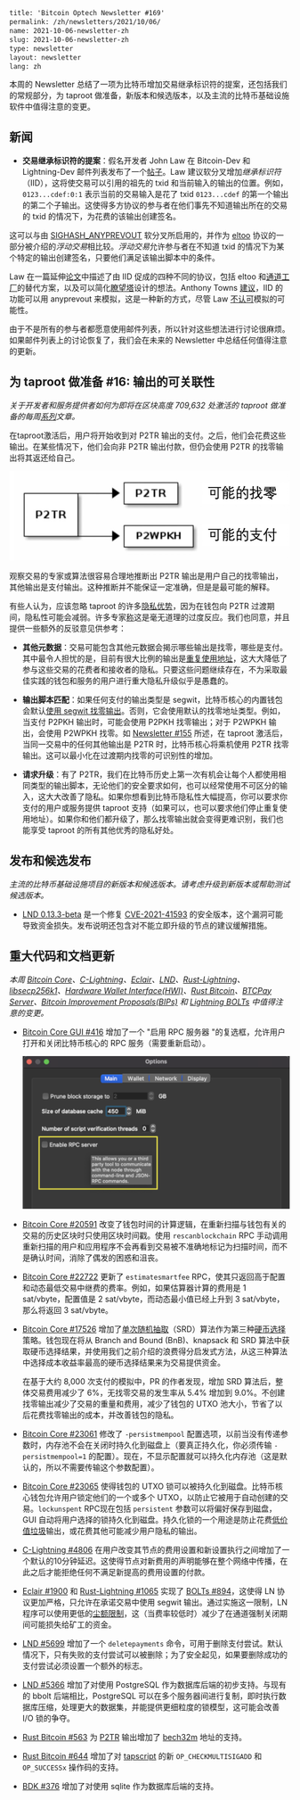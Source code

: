 ```
title: 'Bitcoin Optech Newsletter #169'
permalink: /zh/newsletters/2021/10/06/
name: 2021-10-06-newsletter-zh 
slug: 2021-10-06-newsletter-zh 
type: newsletter
layout: newsletter
lang: zh
```

本周的 Newsletter 总结了一项为比特币增加交易继承标识符的提案，还包括我们的常规部分，为 taproot 做准备，新版本和候选版本，以及主流的比特币基础设施软件中值得注意的变更。

## 新闻
 - **交易继承标识符的提案**：假名开发者 John Law 在 Bitcoin-Dev 和 Lightning-Dev 邮件列表发布了一个[帖子](https://lists.linuxfoundation.org/pipermail/bitcoin-dev/2021-September/019470.html)。Law 建议软分叉增加*继承标识符*（IID），这将使交易可以引用的祖先的 txid 和当前输入的输出的位置。例如，`0123...cdef:0:1` 表示当前的交易输入是花了 txid `0123...cdef` 的第一个输出的第二个子输出。这使得多方协议的参与者在他们事先不知道输出所在的交易的 txid 的情况下，为花费的该输出创建签名。

  这可以与由 [SIGHASH_ANYPREVOUT](https://bitcoinops.org/en/topics/sighash_anyprevout/) 软分叉所启用的，并作为 [eltoo](https://bitcoinops.org/en/topics/eltoo/) 协议的一部分被介绍的*浮动交易*相比较。*浮动交易*允许参与者在不知道 txid 的情况下为某个特定的输出创建签名，只要他们满足该输出脚本中的条件。

  Law 在一篇延伸[论文](https://github.com/JohnLaw2/btc-iids/raw/main/iids14.pdf)中描述了由 IID 促成的四种不同的协议，包括 eltoo 和[通道工厂](https://bitcoinops.org/en/topics/channel-factories/)的替代方案，以及可以简化[瞭望塔](https://bitcoinops.org/en/topics/watchtowers/)设计的想法。Anthony Towns [建议](https://lists.linuxfoundation.org/pipermail/bitcoin-dev/2021-September/019471.html)，IID 的功能可以用 anyprevout 来模拟，这是一种新的方式，尽管 Law [不认可](https://github.com/JohnLaw2/btc-iids/blob/main/response_to_towns_20210918_113740.txt)模拟的可能性。

  由于不是所有的参与者都愿意使用邮件列表，所以针对这些想法进行讨论很麻烦。如果邮件列表上的讨论恢复了，我们会在未来的 Newsletter 中总结任何值得注意的更新。

## 为 taproot 做准备 #16: 输出的可关联性
*关于开发者和服务提供者如何为即将在区块高度 709,632 处激活的 taproot 做准备的每周[系列](https://bitcoinops.org/en/preparing-for-taproot/)文章。*

在taproot激活后，用户将开始收到对 P2TR 输出的支付。之后，他们会花费这些输出。在某些情况下，他们会向非 P2TR 输出付款，但仍会使用 P2TR 的找零输出将其返还给自己。

  ![示例交易P2TR -> {P2WPKH, P2TR}](./image/2021-10-06-newsletter-zh-p1.png)

观察交易的专家或算法很容易合理地推断出 P2TR 输出是用户自己的找零输出，其他输出是支付输出。这种推断并不能保证一定准确，但是是最可能的解释。

有些人认为，应该忽略 taproot 的许多[隐私优势](https://bitcoinops.org/en/preparing-for-taproot/#multisignature-overview)，因为在钱包向 P2TR 过渡期间，隐私性可能会减弱。许多专家[称](https://www.coindesk.com/tech/2020/12/01/privacy-concerns-over-bitcoin-upgrade-taproot-are-a-non-issue-experts-say/)这是毫无道理的过度反应。我们也同意，并且提供一些额外的反驳意见供参考：

- **其他元数据**：交易可能包含其他元数据会揭示哪些输出是找零，哪些是支付。其中最令人担忧的是，目前有很大比例的输出是[重复使用地址](ps.org/en/topics/output-linking/)，这大大降低了参与这些交易的花费者和接收者的隐私。只要这些问题继续存在，不为采取最佳实践的钱包和服务的用户进行重大隐私升级似乎是愚蠢的。

- **输出脚本匹配**：如果任何支付的输出类型是 segwit，比特币核心的内置钱包会默认[使用 segwit 找零输出](https://github.com/bitcoin/bitcoin/pull/12119)。否则，它会使用默认的找零地址类型。例如，当支付 P2PKH 输出时，可能会使用 P2PKH 找零输出；对于 P2WPKH 输出，会使用 P2WPKH 找零。如 [Newsletter #155](https://bitcoinops.org/en/newsletters/2021/06/30/#bitcoin-core-22154) 所述，在 taproot 激活后，当同一交易中的任何其他输出是 P2TR 时，比特币核心将乘机使用 P2TR 找零输出。这可以最小化在过渡期内找零的可识别性的增加。

- **请求升级**：有了 P2TR，我们在比特币历史上第一次有机会让每个人都使用相同类型的输出脚本，无论他们的安全要求如何，也可以经常使用不可区分的输入，这大大改善了隐私。如果你想看到比特币隐私性大幅提高，你可以要求你支付的用户或服务提供 taproot 支持（如果可以，也可以要求他们停止重复使用地址）。如果你和他们都升级了，那么找零输出就会变得更难识别，我们也能享受 taproot 的所有其他优秀的隐私好处。

## 发布和候选发布
*主流的比特币基础设施项目的新版本和候选版本。请考虑升级到新版本或帮助测试候选版本。*

- [LND 0.13.3-beta](https://github.com/lightningnetwork/lnd/releases/tag/v0.13.3-beta) 是一个修复 [CVE-2021-41593](https://lists.linuxfoundation.org/pipermail/lightning-dev/2021-October/003257.html) 的安全版本，这个漏洞可能导致资金损失。发布说明还包含对不能立即升级的节点的建议缓解措施。

## 重大代码和文档更新
*本周 [Bitcoin Core](https://github.com/bitcoin/bitcoin)、[C-Lightning](https://github.com/ElementsProject/lightning)、[Eclair](https://github.com/ACINQ/eclair)、[LND](https://github.com/lightningnetwork/lnd/)、[Rust-Lightning](https://github.com/rust-bitcoin/rust-lightning)、[libsecp256k1](https://github.com/bitcoin-core/secp256k1)、[Hardware Wallet Interface(HWI)](https://github.com/bitcoin-core/HWI)、[Rust Bitcoin](https://github.com/rust-bitcoin/rust-bitcoin)、[BTCPay Server](https://bitcoinops.org/en/newsletters/2021/08/11/)、[Bitcoin Improvement Proposals(BIPs)](https://github.com/bitcoin/bips/) 和 [Lightning BOLTs](https://github.com/lightningnetwork/lightning-rfc/) 中值得注意的变更。*

- [Bitcoin Core GUI #416](https://github.com/bitcoin-core/gui/issues/416) 增加了一个 "启用 RPC 服务器 "的复选框，允许用户打开和关闭比特币核心的 RPC 服务（需要重新启动）。

  ![启用 RPC 服务器配置选项的截图](./image/2021-10-06-newsletter-zh-p2.png)

- [Bitcoin Core #20591](https://github.com/bitcoin/bitcoin/issues/20591) 改变了钱包时间的计算逻辑，在重新扫描与钱包有关的交易的历史区块时只使用区块时间戳。使用 `rescanblockchain` RPC 手动调用重新扫描的用户和应用程序不会再看到交易被不准确地标记为扫描时间，而不是确认时间，消除了偶发的困惑和沮丧。

- [Bitcoin Core #22722](https://github.com/bitcoin/bitcoin/pull/22722) 更新了  `estimatesmartfee` RPC，使其只返回高于配置和动态最低交易中继费的费率。例如，如果估算器计算的费用是 1 sat/vbyte，配置值是 2 sat/vbyte，而动态最小值已经上升到 3 sat/vbyte，那么将返回 3 sat/vbyte。

- [Bitcoin Core #17526](https://github.com/bitcoin/bitcoin/pull/17526) 增加了[单次随机抽取](https://bitcoincore.reviews/17526)（SRD）算法作为第三种[硬币选择](https://bitcoinops.org/en/topics/coin-selection/)策略。钱包现在将从 Branch and Bound (BnB)、knapsack 和 SRD 算法中获取硬币选择结果，并使用我们之前介绍的浪费得分启发式方法，从这三种算法中选择成本收益率最高的硬币选择结果来为交易提供资金。

  在基于大约 8,000 次支付的模拟中，PR 的作者发现，增加 SRD 算法后，整体交易费用减少了 6%，无找零交易的发生率从 5.4% 增加到 9.0%。不创建找零输出减少了交易的重量和费用，减少了钱包的 UTXO 池大小，节省了以后花费找零输出的成本，并改善钱包的隐私。

- [Bitcoin Core #23061](https://github.com/bitcoin/bitcoin/issues/23061) 修改了 `-persistmempool` 配置选项，以前当没有传递参数时，内存池不会在关闭时持久化到磁盘上（要真正持久化，你必须传输 `-persistmempool=1` 的配置）。现在，不显示配置就可以持久化内存池（这是默认的，所以不需要传输这个参数配置）。

- [Bitcoin Core #23065](https://github.com/bitcoin/bitcoin/issues/23065) 使得钱包的 UTXO 锁可以被持久化到磁盘。比特币核心钱包允许用户锁定他们的一个或多个 UTXO，以防止它被用于自动创建的交易。`lockunspent` RPC现在包括 `persistent` 参数可以将偏好保存到磁盘，GUI 自动将用户选择的锁持久化到磁盘。持久化锁的一个用途是防止花费[低价值垃圾](https://bitcoinops.org/en/topics/output-linking/)输出，或花费其他可能减少用户隐私的输出。

- [C-Lightning #4806](https://github.com/ElementsProject/lightning/pull/4806) 在用户改变其节点的费用设置和新设置执行之间增加了一个默认的10分钟延迟。这使得节点对新费用的声明能够在整个网络中传播，在此之后才能拒绝任何不满足新提高的费用设置的付款。

- [Eclair #1900](https://github.com/ACINQ/eclair/pull/1900) 和 [Rust-Lightning #1065](https://github.com/rust-bitcoin/rust-lightning/issues/1065) 实现了 [BOLTs #894](https://github.com/lightningnetwork/lightning-rfc/issues/894)，这使得 LN 协议更加严格，只允许在承诺交易中使用 segwit 输出。通过实施这一限制，LN 程序可以使用更低的[尘额限制](https://bitcoinops.org/en/topics/uneconomical-outputs/)，这（当费率较低时）减少了在通道强制关闭期间可能损失给矿工的资金。

- [LND #5699](https://github.com/lightningnetwork/lnd/issues/5699) 增加了一个 `deletepayments` 命令，可用于删除支付尝试。默认情况下，只有失败的支付尝试可以被删除；为了安全起见，如果要删除成功的支付尝试必须设置一个额外的标志。

- [LND #5366](https://github.com/lightningnetwork/lnd/issues/5366) 增加了对使用 PostgreSQL 作为数据库后端的初步支持。与现有的 bbolt 后端相比，PostgreSQL 可以在多个服务器间进行复制，即时执行数据库压缩，处理更大的数据集，并能提供更细粒度的锁模型，这可能会改善 I/O 锁的争夺。

- [Rust Bitcoin #563](https://github.com/rust-bitcoin/rust-bitcoin/issues/563) 为 [P2TR](https://bitcoinops.org/en/topics/taproot/) 输出增加了 [bech32m](https://bitcoinops.org/en/topics/bech32/) 地址的支持。

- [Rust Bitcoin #644](https://github.com/rust-bitcoin/rust-bitcoin/issues/644) 增加了对 [tapscript](https://bitcoinops.org/en/topics/tapscript/) 的新 `OP_CHECKMULTISIGADD` 和 `OP_SUCCESSx` 操作码的支持。

- [BDK #376](https://github.com/bitcoindevkit/bdk/issues/376) 增加了对使用 sqlite 作为数据库后端的支持。